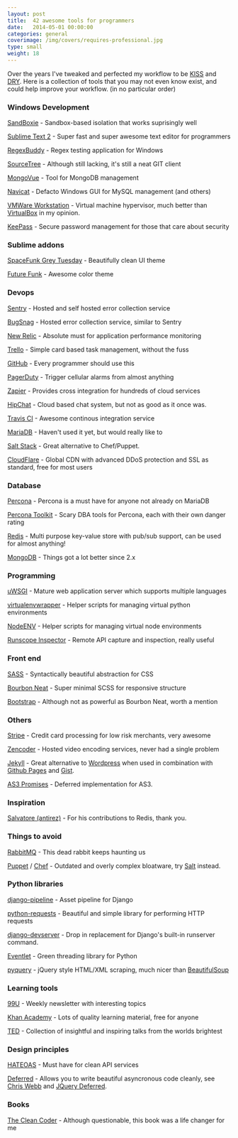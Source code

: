 ```yaml
---
layout: post
title:  42 awesome tools for programmers
date:   2014-05-01 00:00:00
categories: general
coverimage: /img/covers/requires-professional.jpg
type: small
weight: 18
---
```


Over the years I've tweaked and perfected my workflow to be [KISS](http://en.wikipedia.org/wiki/KISS_principle) and [DRY](http://en.wikipedia.org/wiki/Don't_repeat_yourself). Here is a collection of tools that you may not even know exist, and could help improve your workflow. (in no particular order)

### Windows Development

[SandBoxie](http://www.sandboxie.com/) - Sandbox-based isolation that works suprisingly well

[Sublime Text 2](http://www.sublimetext.com/2) - Super fast and super awesome text editor for programmers

[RegexBuddy](http://www.regexbuddy.com/) - Regex testing application for Windows

[SourceTree](http://www.sourcetreeapp.com/) - Although still lacking, it's still a neat GIT client

[MongoVue](http://www.mongovue.com/) - Tool for MongoDB management

[Navicat](http://www.navicat.com/) - Defacto Windows GUI for MySQL management (and others)

[VMWare Workstation](http://www.vmware.com/uk/products/workstation) - Virtual machine hypervisor, much better than [VirtualBox](https://www.virtualbox.org/) in my opinion.

[KeePass](http://keepass.info/) - Secure password management for those that care about security


### Sublime addons

[SpaceFunk Grey Tuesday](https://github.com/Twiebie/ST-Spacefunk) - Beautifully clean UI theme

[Future Funk](https://github.com/Twiebie/ST-FutureFunk) - Awesome color theme

### Devops

[Sentry](https://getsentry.com/) - Hosted and self hosted error collection service

[BugSnag](http://www.bugsnag.com/) - Hosted error collection service, similar to Sentry

[New Relic](http://newrelic.com/application-monitoring) - Absolute must for application performance monitoring

[Trello](http://trello.com) - Simple card based task management, without the fuss

[GitHub](https://github.com) - Every programmer should use this

[PagerDuty](https://www.pagerduty.com/) - Trigger cellular alarms from almost anything

[Zapier](https://zapier.com/) - Provides cross integration for hundreds of cloud services

[HipChat](https://www.hipchat.com/) - Cloud based chat system, but not as good as it once was.

[Travis CI](https://travis-ci.org/) - Awesome continous integration service

[MariaDB](http://vimeo.com/56639635) - Haven't used it yet, but would really like to

[Salt Stack](http://www.saltstack.com/) - Great alternative to Chef/Puppet.

[CloudFlare](http://www.cloudflare.com/) - Global CDN with advanced DDoS protection and SSL as standard, free for most users

### Database

[Percona](http://www.percona.com/) - Percona is a must have for anyone not already on MariaDB

[Percona Toolkit](http://www.percona.com/software/percona-toolkit) - Scary DBA tools for Percona, each with their own danger rating

[Redis](http://redis.io/) - Multi purpose key-value store with pub/sub support, can be used for almost anything!

[MongoDB](http://www.mongodb.org/) - Things got a lot better since 2.x

### Programming

[uWSGI](http://uwsgi-docs.readthedocs.org/en/latest/) - Mature web application server which supports multiple languages

[virtualenvwrapper](http://virtualenvwrapper.readthedocs.org/en/latest/) - Helper scripts for managing virtual python environments

[NodeENV](https://github.com/ekalinin/nodeenv) - Helper scripts for managing virtual node environments

[Runscope Inspector](https://www.runscope.com/docs/inspector) - Remote API capture and inspection, really useful

### Front end

[SASS](http://sass-lang.com/guide) - Syntactically beautiful abstraction for CSS

[Bourbon Neat](http://neat.bourbon.io/) - Super minimal SCSS for responsive structure

[Bootstrap](http://getbootstrap.com/css/) - Although not as powerful as Bourbon Neat, worth a mention


### Others

[Stripe](https://stripe.com/) - Credit card processing for low risk merchants, very awesome

[Zencoder](http://zencoder.com/) - Hosted video encoding services, never had a single problem

[Jekyll](http://jekyllrb.com/) - Great alternative to [Wordpress](http://wordpress.com/) when used in combination with [Github Pages](https://pages.github.com/) and [Gist](https://gist.github.com/).

[AS3 Promises](https://github.com/CodeCatalyst/promise-as3/) - Deferred implementation for AS3. 

### Inspiration

[Salvatore (antirez)](http://antirez.com/latest/0) - For his contributions to Redis, thank you.

### Things to avoid

[RabbitMQ](https://www.rabbitmq.com/) - This dead rabbit keeps haunting us

[Puppet](http://puppetlabs.com/) / [Chef](https://wiki.opscode.com/display/chef/Home) - Outdated and overly complex bloatware, try [Salt]((http://www.saltstack.com/)) instead.

### Python libraries

[django-pipeline](https://github.com/cyberdelia/django-pipeline) - Asset pipeline for Django

[python-requests](http://docs.python-requests.org/en/latest/) - Beautiful and simple library for performing HTTP requests

[django-devserver](https://github.com/dcramer/django-devserver) - Drop in replacement for Django's built-in runserver command.

[Eventlet](http://eventlet.net/) - Green threading library for Python

[pyquery](https://pypi.python.org/pypi/pyquery) - jQuery style HTML/XML scraping, much nicer than [BeautifulSoup](http://www.crummy.com/software/BeautifulSoup/)

### Learning tools

[99U](http://99u.com/) - Weekly newsletter with interesting topics

[Khan Academy](https://www.khanacademy.org/cs) - Lots of quality learning material, free for anyone

[TED](https://www.ted.com/) -  Collection of insightful and inspiring talks from the worlds brightest

### Design principles

[HATEOAS](http://stackoverflow.com/questions/20335967) - Must have for clean API services

[Deferred](http://en.wikipedia.org/wiki/Futures_and_promises) - Allows you to write beautiful asyncronous code cleanly, see [Chris Webb](http://blog.mediumequalsmessage.com/promise-deferred-objects-in-javascript-pt2-practical-use) and [JQuery Deferred](http://api.jquery.com/category/deferred-object/).

### Books

[The Clean Coder](http://www.amazon.co.uk/The-Clean-Coder-Professional-Programmers/dp/0137081073) - Although questionable, this book was a life changer for me
